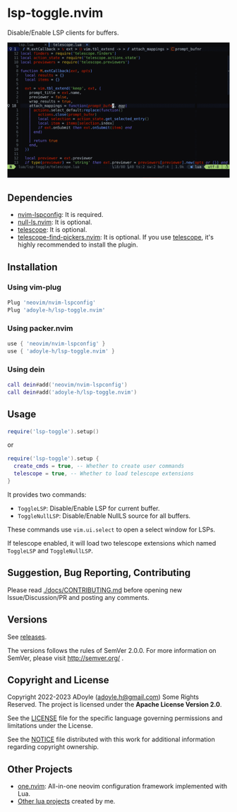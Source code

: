 # lsp-toggle.nvim

Disable/Enable LSP clients for buffers.

![preview.gif](https://raw.githubusercontent.com/adoyle-h/_imgs/master/github/lsp-toggle/preview.gif)

## Dependencies

- [nvim-lspconfig](https://github.com/neovim/nvim-lspconfig): It is required.
- [null-ls.nvim](https://github.com/jose-elias-alvarez/null-ls.nvim): It is optional.
- [telescope](https://github.com/nvim-telescope/telescope.nvim): It is optional.
- [telescope-find-pickers.nvim](https://github.com/keyvchan/telescope-find-pickers.nvim): It is optional. If you use [telescope](https://github.com/nvim-telescope/telescope.nvim), it's highly recommended to install the plugin.

## Installation

### Using vim-plug

```lua
Plug 'neovim/nvim-lspconfig'
Plug 'adoyle-h/lsp-toggle.nvim'
```

### Using packer.nvim

```lua
use { 'neovim/nvim-lspconfig' }
use { 'adoyle-h/lsp-toggle.nvim' }
```

### Using dein

```lua
call dein#add('neovim/nvim-lspconfig')
call dein#add('adoyle-h/lsp-toggle.nvim')
```

## Usage

```lua
require('lsp-toggle').setup()
```

or

```lua
require('lsp-toggle').setup {
  create_cmds = true, -- Whether to create user commands
  telescope = true, -- Whether to load telescope extensions
}
```

It provides two commands:

- `ToggleLSP`: Disable/Enable LSP for current buffer.
- `ToggleNullLSP`: Disable/Enable NullLS source for all buffers.

These commands use `vim.ui.select` to open a select window for LSPs.

If telescope enabled, it will load two telescope extensions which named `ToggleLSP` and `ToggleNullLSP`.

## Suggestion, Bug Reporting, Contributing

Please read [./docs/CONTRIBUTING.md](./docs/CONTRIBUTING.md) before opening new Issue/Discussion/PR and posting any comments.

## Versions

See [releases][].

The versions follows the rules of SemVer 2.0.0.
For more information on SemVer, please visit http://semver.org/ .

## Copyright and License

Copyright 2022-2023 ADoyle (adoyle.h@gmail.com) Some Rights Reserved.
The project is licensed under the **Apache License Version 2.0**.

See the [LICENSE][] file for the specific language governing permissions and limitations under the License.

See the [NOTICE][] file distributed with this work for additional information regarding copyright ownership.

## Other Projects

- [one.nvim](https://github.com/adoyle-h/one.nvim): All-in-one neovim configuration framework implemented with Lua.
- [Other lua projects](https://github.com/adoyle-h?tab=repositories&q=&type=source&language=lua&sort=stargazers) created by me.

<!-- Links -->

[LICENSE]: ./LICENSE
[NOTICE]: ./NOTICE
[releases]: https://github.com/adoyle-h/lsp-toggle.nvim/releases
[issue]: https://github.com/adoyle-h/lsp-toggle.nvim/issues
